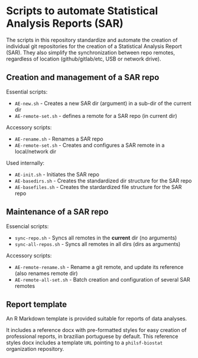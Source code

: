 # Scripts to automate Statistical Analysis Reports (SAR)

The scripts in this repository standardize and automate the creation of individual git repositories for the creation of a Statistical Analysis Report (SAR).
They also simplify the synchronization between repo remotes, regardless of location (github/gitlab/etc, USB or network drive).


## Creation and management of a SAR repo

Essential scripts:

- `AE-new.sh` - Creates a new SAR dir (argument) in a sub-dir of the current dir
- `AE-remote-set.sh` - defines a remote for a SAR repo (in current dir)

Accessory scripts:

- `AE-rename.sh` - Renames a SAR repo
- `AE-remote-set.sh` - Creates and configures a SAR remote in a local/network dir

Used internally:

- `AE-init.sh`       - Initiates the SAR repo
- `AE-basedirs.sh`  - Creates the standardized  dir structure for the SAR repo
- `AE-basefiles.sh` - Creates the stardardized file structure for the SAR repo

## Maintenance of a SAR repo

Essencial scripts:

- `sync-repo.sh` - Syncs all remotes in the **current** dir (no arguments)
- `sync-all-repos.sh` - Syncs all remotes in all dirs (dirs as arguments)

Accessory scripts:

- `AE-remote-rename.sh` - Rename a git remote, and update its reference (also renames remote dir)
- `AE-remote-all-set.sh` - Batch creation and configuration of several SAR remotes

## Report template

An R Markdown template is provided suitable for reports of data analyses.

It includes a reference docx with pre-formatted styles for easy creation of professional reports, in brazilian portuguese by default.
This reference styles docx includes a template `URL` pointing to a `philsf-biostat` organization repository.
